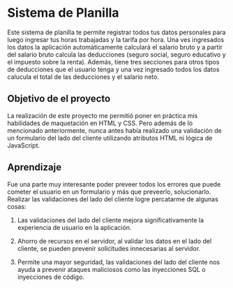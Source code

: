 # Sistema de Planilla

Este sistema de planilla te permite registrar todos tus datos personales para luego ingresar tus horas trabajadas y la tarifa por hora. Una ves ingresados los datos la aplicación automáticamente calculará el salario bruto y a partir del salario bruto calcula las deducciones (seguro social, seguro educativo y el impuesto sobre la renta). Además, tiene tres secciones para otros tipos de deducciones que el usuario tenga y una vez ingresado todos los datos calucula el total de las deducciones y el salario neto.

## Objetivo de el proyecto

La realización de este proyecto me permitió poner en práctica mis habilidades de maquetación en HTML y CSS. Pero además de lo mencionado anteriormente, nunca antes había realizado una validación de un formulario del lado del cliente utilizando atributos HTML ni lógica de JavaScript.

## Aprendizaje

Fue una parte muy interesante poder preveer todos los errores que puede cometer el usuario en un formulario y más que preveerlo, solucionarlo. Realizar las validaciones del lado del cliente logre percatarme de algunas cosas:

1. Las validaciones del lado del cliente mejora significativamente la experiencia de usuario en la aplicación.

2. Ahorro de recursos en el servidor, al validar los datos en el lado del cliente, se pueden prevenir solicitudes innecesarias al servidor.

3. Permite una mayor seguridad, las validaciones del lado del cliente nos ayuda a prevenir ataques maliciosos como las inyecciones SQL o inyecciones de código.


